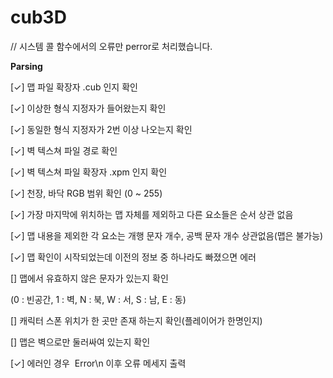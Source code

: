 # cub3D

// 시스템 콜 함수에서의 오류만 perror로 처리했습니다.

**Parsing**

[✓] 맵 파일 확장자 .cub 인지 확인

[✓] 이상한 형식 지정자가 들어왔는지 확인

[✓] 동일한 형식 지정자가 2번 이상 나오는지 확인

[✓] 벽 텍스쳐 파일 경로 확인

[✓] 벽 텍스쳐 파일 확장자 .xpm 인지 확인

[✓] 천장, 바닥 RGB 범위 확인 (0 ~ 255)

[✓] 가장 마지막에 위치하는 맵 자체를 제외하고 다른 요소들은 순서 상관 없음

[✓] 맵 내용을 제외한 각 요소는 개행 문자 개수, 공백 문자 개수 상관없음(맵은 불가능)

[✓] 맵 확인이 시작되었는데 이전의 정보 중 하나라도 빠졌으면 에러

[] 맵에서 유효하지 않은 문자가 있는지 확인

(0 : 빈공간, 1 : 벽, N : 북, W : 서, S : 남, E : 동)

[] 캐릭터 스폰 위치가 한 곳만 존재 하는지 확인(플레이어가 한명인지)

[] 맵은 벽으로만 둘러싸여 있는지 확인

[✓] 에러인 경우  Error\n 이후 오류 메세지 출력
